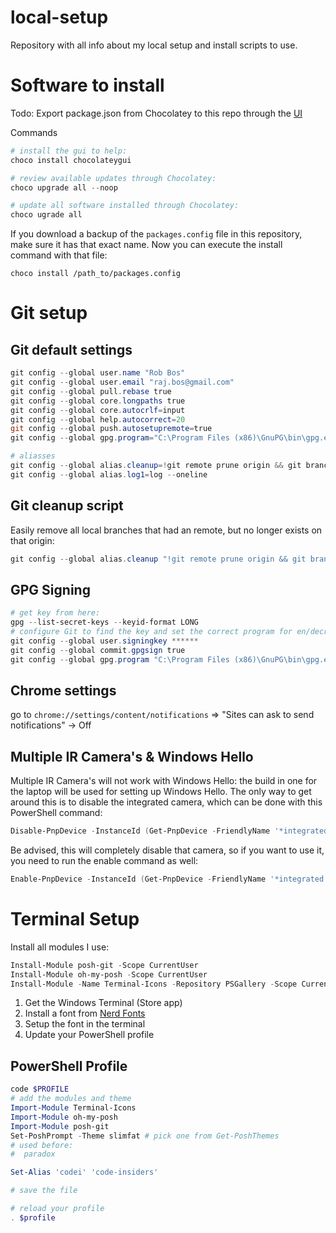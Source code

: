 # local-setup
Repository with all info about my local setup and install scripts to use.

# Software to install
Todo: Export package.json from Chocolatey to this repo through the [UI](https://docs.chocolatey.org/en-us/chocolatey-gui/user-interface/main-window/actions/export)

Commands
``` PowerShell
# install the gui to help:
choco install chocolateygui

# review available updates through Chocolatey:
choco upgrade all --noop

# update all software installed through Chocolatey:
choco ugrade all
```

If you download a backup of the `packages.config` file in this repository, make sure it has that exact name. Now you can execute the install command with that file:

``` shell
choco install /path_to/packages.config
```


# Git setup

## Git default settings

``` PowerShell
git config --global user.name "Rob Bos"
git config --global user.email "raj.bos@gmail.com"
git config --global pull.rebase true
git config --global core.longpaths true
git config --global core.autocrlf=input
git config --global help.autocorrect=20
git config --global push.autosetupremote=true
git config --global gpg.program="C:\Program Files (x86)\GnuPG\bin\gpg.exe"

# aliasses
git config --global alias.cleanup=!git remote prune origin && git branch -vv | grep ''': gone]''' | awk '''{print $1}''' | xargs -r git branch -D
git config --global alias.log1=log --oneline
```

## Git cleanup script
Easily remove all local branches that had an remote, but no longer exists on that origin:
``` PowerShell
git config --global alias.cleanup "!git remote prune origin && git branch -vv | grep ''': gone]''' | awk '''{print `$1}''' | xargs -r git branch -D"
```

## GPG Signing
``` PowerShell
# get key from here: 
gpg --list-secret-keys --keyid-format LONG
# configure Git to find the key and set the correct program for en/decryption
git config --global user.signingkey ******
git config --global commit.gpgsign true
git config --global gpg.program "C:\Program Files (x86)\GnuPG\bin\gpg.exe"
```

## Chrome settings
go to `chrome://settings/content/notifications` => "Sites can ask to send notifications" -> Off


## Multiple IR Camera's & Windows Hello
Multiple IR Camera's will not work with Windows Hello: the build in one for the laptop will be used for setting up Windows Hello. The only way to get around this is to disable the integrated camera, which can be done with this PowerShell command:

``` PowerShell
Disable-PnpDevice -InstanceId (Get-PnpDevice -FriendlyName '*integrated webcam*' -Class Camera -Status OK).InstanceId -confirm:$false
```

Be advised, this will completely disable that camera, so if you want to use it, you need to run the enable command as well: 

``` PowerShell
Enable-PnpDevice -InstanceId (Get-PnpDevice -FriendlyName '*integrated webcam*' -Class Camera -Status OK).InstanceId -confirm:$false
```

# Terminal Setup
Install all modules I use:
``` PowerShell
Install-Module posh-git -Scope CurrentUser
Install-Module oh-my-posh -Scope CurrentUser
Install-Module -Name Terminal-Icons -Repository PSGallery -Scope CurrentUser
```

1. Get the Windows Terminal (Store app)
1. Install a font from [Nerd Fonts](https://www.nerdfonts.com/)
1. Setup the font in the terminal
1. Update your PowerShell profile

## PowerShell Profile
``` PowerShell
code $PROFILE
# add the modules and theme
Import-Module Terminal-Icons
Import-Module oh-my-posh
Import-Module posh-git
Set-PoshPrompt -Theme slimfat # pick one from Get-PoshThemes
# used before:
#  paradox

Set-Alias 'codei' 'code-insiders'

# save the file

# reload your profile
. $profile
```` 
